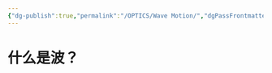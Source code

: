 ```yaml
---
{"dg-publish":true,"permalink":"/OPTICS/Wave Motion/","dgPassFrontmatter":true,"created":"2025-04-23T21:00:53.350+08:00","updated":"2025-04-23T21:42:42.000+08:00"}
---
```


# 什么是波？
 